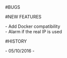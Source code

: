 #BUGS

#NEW FEATURES

\- Add Docker compatibility  
\- Alarm if the real IP is used  

#HISTORY

\- 05/10/2016 - 
